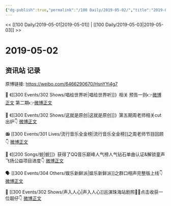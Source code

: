 ```yaml
---
{"dg-publish":true,"permalink":"/100 Daily/2019-05-02/","title":"2019-05-02","created":"2023-03-20T14:20:02.681+08:00","updated":"2023-03-20T14:22:09.260+08:00"}
---
```



<< [[100 Daily/2019-05-01\|2019-05-01]] | [[100 Daily/2019-05-03\|2019-05-03]] >>

# 2019-05-02

## 资讯站 记录

原博链接: https://weibo.com/6466290670/HsnYYi4g7

📀 《[[300 Events/302 Shows/唱给世界听\|唱给世界听]]》相关
预告一则👉[微博正文](https://m.weibo.cn/6466290670/4367461735978268)
第二期👉[微博正文](https://m.weibo.cn/6466290670/4367591700947695)

🎷 《[[300 Events/302 Shows/这就是原创\|这就是原创]]》第五期周老师相关cut出炉👇
[微博正文](https://m.weibo.cn/6466290670/4367463565224651)

📻 [[300 Events/301 Lives/流行音乐全金榜\|流行音乐全金榜]]之周老师节目回顾👇
[微博正文](https://m.weibo.cn/6466290670/4367524571082502)

💎 《[[200 Songs/蜕\|蜕]]》获得了QQ音乐巅峰人气榜人气钻石单曲认证&解锁童声飞扬公益项目进度👇
[微博正文](https://m.weibo.cn/6466290670/4367558058886136)

🗣 [[300 Events/304 Others/娱乐新鲜派\|娱乐新鲜派]]之群口相声完整版上线👇
[微博正文](https://m.weibo.cn/6466290670/4367566920926286)

🎉 [[300 Events/302 Shows/声入人心\|声入人心]]巡演珠海站剧照👏🏻点击收获一位靓仔👇
[微博正文](https://m.weibo.cn/6466290670/4367574903482602)
